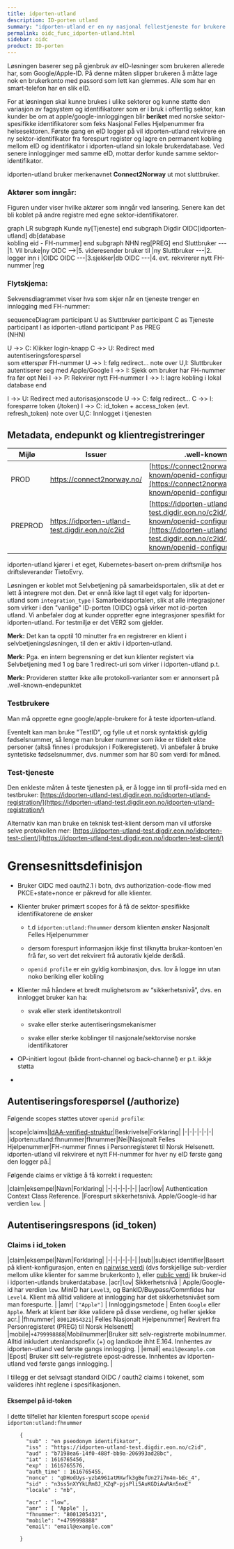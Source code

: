 ```yaml
---
title: idporten-utland
description: ID-porten utland
summary: "idporten-utland er en ny nasjonal fellestjeneste for brukere som mangler F/D-nummer i norsk folkeregister. "
permalink: oidc_func_idporten-utland.html
sidebar: oidc
product: ID-porten
---
```



Løsningen baserer seg på gjenbruk av eID-løsninger som brukeren allerede har, som Google/Apple-ID. På denne måten slipper brukeren å måtte lage nok en brukerkonto med passord som lett kan glemmes.  Alle som har en smart-telefon har en slik eID.

For at løsningen skal kunne brukes i ulike sektorer og kunne støtte den variasjon av fagsystem og identifikatorer som er i bruk i offentlig sektor, kan kunder be om at apple/google-innloggingen blir **beriket** med norske sektor-spesifikke identifikatorer som feks Nasjonal Felles Hjelpenummer fra helsesektoren. Første gang en eID logger på vil idporten-utland rekvirere en ny sektor-identifikator fra forespurt register og lagre en permanent kobling mellom eID og identifikator i idporten-utland sin lokale brukerdatabase.  Ved senere innlogginger med samme eID, mottar derfor kunde samme sektor-identifikator.

idporten-utland bruker merkenavnet **Connect2Norway** ut mot sluttbruker.

### Aktører som inngår:

Figuren under viser hvilke aktører som inngår ved lansering. Senere kan det bli koblet på andre registre med egne sektor-identifikatorer.

<div class="mermaid">
 graph LR
   subgraph Kunde
      ny[Tjeneste]
   end
   subgraph Digdir
     OIDC[idporten-utland]
     db[database<br/> kobling eid - FH-nummer]
   end
   subgraph NHN
      reg[PREG]
   end
   Sluttbruker ---|1. Vil bruke|ny
   OIDC -->|5. videresender bruker til |ny
   Sluttbruker ---|2. logger inn i  |OIDC
   OIDC ---|3.sjekker|db
   OIDC ---|4. evt. rekvirerer nytt FH-nummer |reg
</div>


### Flytskjema:

Sekvensdiagrammet viser hva som skjer når en tjeneste trenger en innlogging med FH-nummer:

<div class="mermaid">
sequenceDiagram
   participant U as Sluttbruker
   participant C as Tjeneste
   participant I as idporten-utland
   participant P as PREG <br/> (NHN)

   U ->> C: Klikker login-knapp
   C ->> U: Redirect med autentiseringsforespørsel <br/>som etterspør FH-nummer
   U ->> I: følg redirect...
   note over U,I: Sluttbruker autentiserer seg med Apple/Google
   I ->> I: Sjekk om bruker har FH-nummer fra før
   opt Nei
     I ->> P: Rekvirer nytt FH-nummer
     I ->> I: lagre kobling i lokal database
  end

   I ->> U:  Redirect med autorisasjonscode
   U ->> C: følg redirect...
   C ->> I: forespørre token (/token)
   I ->> C: id_token + access_token (evt. refresh_token)
   note over U,C: Innlogget i tjenesten
</div>


## Metadata, endepunkt og klientregistreringer


| Mijlø | Issuer | .well-known |
|-|-|-|
|PROD| https://connect2norway.no/ | [https://connect2norway.no/.well-known/openid-configuration](https://connect2norway.no/.well-known/openid-configuration) |
|PREPROD| https://idporten-utland-test.digdir.eon.no/c2id | [https://idporten-utland-test.digdir.eon.no/c2id/.well-known/openid-configuration](https://idporten-utland-test.digdir.eon.no/c2id/.well-known/openid-configuration) |


idporten-utland kjører i et eget, Kubernetes-basert on-prem driftsmiljø hos driftsleverandør TietoEvry.

Løsningen er koblet mot Selvbetjening på samarbeidsportalen, slik at det er lett å integrere mot den.  Det er ennå ikke lagt til eget valg for idporten-utland som  `integration_type` i Samarbeidsportalen, slik at alle  integrasjoner som virker i den "vanlige" ID-porten (OIDC) også virker mot id-porten utland.  Vi anbefaler dog at kunder oppretter egne integrasjoner spesifikt for idporten-utland. For testmiljø er det VER2 som gjelder.

**Merk:** Det kan ta opptil 10 minutter fra en registrerer en klient i selvbetjeningsløsningen, til den er aktiv i idporten-utland.

**Merk:** Pga. en intern begrensning er det kun klienter registert via Selvbetjening med 1 og bare 1 redirect-uri som virker i idporten-utland p.t.

**Merk:** Provideren støtter ikke alle protokoll-varianter som er annonsert på .well-known-endepunktet





### Testbrukere
Man må opprette egne google/apple-brukere for å teste idporten-utland.  

Eventelt kan man bruke "TestID", og fylle ut et norsk syntaktisk gyldig fødselsnummer, så lenge man bruker nummer som ikke er tildelt ekte personer (altså finnes i produksjon i Folkeregisteret). Vi anbefaler å bruke syntetiske fødselsnummer, dvs. nummer som har 80 som verdi for måned.

### Test-tjeneste
Den enkleste måten å teste tjenesten på, er å logge inn til profil-sida med en testbruker: [https://idporten-utland-test.digdir.eon.no/idporten-utland-registration/](https://idporten-utland-test.digdir.eon.no/idporten-utland-registration/)

Alternativ kan man bruke en teknisk test-klient dersom man vil utforske selve protokollen mer: [https://idporten-utland-test.digdir.eon.no/idporten-test-client/](https://idporten-utland-test.digdir.eon.no/idporten-test-client/)

# Grensesnittsdefinisjon

* Bruker OIDC med oauth2.1 i botn,  dvs authorization-code-flow med  PKCE+state+nonce er påkrevd for alle klienter.

* Klienter bruker primært scopes for å få de sektor-spesifikke identifikatorene de ønsker

    * t.d `idporten:utland:fhnummer` dersom klienten ønsker Nasjonalt Felles Hjelpenummer

    * dersom  forespurt informasjon ikkje finst tilknytta brukar-kontoen'en frå før, so vert det rekvirert frå autorativ kjelde der&då.

    * `openid profile` er ein gyldig kombinasjon, dvs. lov å logge inn utan noko beriking eller kobling


* Klienter må håndere et bredt mulighetsrom av “sikkerhetsnivå”,  dvs. en innlogget bruker kan ha:

    * svak eller sterk identitetskontroll

    * svake eller sterke autentiseringsmekanismer

    * svake eller sterke koblinger til nasjonale/sektorvise norske identifikatorer

* OP-initiert logout (både front-channel og back-channel) er p.t. ikkje støtta

*


## Autentiseringsforespørsel (/authorize)


Følgende scopes støttes utover `openid profile`:


|scope|claims|[IdAA-verified-struktur](https://openid.net/specs/openid-connect-4-identity-assurance-1_0.html)|Beskrivelse|Forklaring|
|-|-|-|-|-|-|
|idporten:utland:fhnummer|fhnummer|Nei|Nasjonalt Felles Hjelpenummer|FH-nummer finnes i Personregisteret til Norsk Helsenett. idporten-utland vil rekvirere et nytt FH-nummer for hver ny eID første gang den logger på.|


Følgende claims er viktige å få korrekt i requesten:

|claim|eksempel|Navn|Forklaring|
|-|-|-|-|-|-|
|acr|low| Authentication Context Class Reference. |Forespurt sikkerhetsnivå. Apple/Google-id har verdien `low`. |



## Autentiseringsrespons (id_token)


### Claims i id_token

|claim|eksempel|Navn|Forklaring|
|-|-|-|-|-|-|
|sub||subject identifier|Basert på klient-konfigurasjon, enten en [pairwise verdi](https://openid.net/specs/openid-connect-core-1_0.html#PairwiseAlg) (dvs forskjellige sub-verdier mellom ulike klienter for samme brukerkonto ), eller [public verdi](https://openid.net/specs/openid-connect-core-1_0.html#SubjectIDTypes) lik bruker-id i idporten-utlands brukerdatabase.
|acr|`low`| Sikkerhetsnivå | Apple/Google-id har verdien `low`. MinID har `Level3`, og BankID/Buypass/Commfides har `Level4`. Klient må alltid validere at innlogging har det sikkerhetsnivået som man forespurte. |
|amr| `["Apple"]` | Innloggingsmetode | Enten `Google` eller `Apple`.  Merk at klient bør ikke validere på disse verdiene, og heller sjekke acr.|
|fhnummer| `80012054321`| Felles Nasjonalt Hjelpenummer| Revirert fra Personregisteret (PREG) til Norsk Helsenett|
|mobile|`+4799998888`|Mobilnummer|Bruker sitt selv-registrerte mobilnummer.  Alltid inkludert utenlandsprefix (+) og landkode ihht E.164.  Innhentes av idporten-utland ved første gangs innlogging. |
|email| `email@example.com` |Epost| Bruker sitt selv-registrete epost-adresse.  Innhentes av idporten-utland ved første gangs innlogging. |


I tillegg er det selvsagt standard OIDC / oauth2 claims i tokenet, som valideres ihht reglene i spesifikasjonen.

#### Eksempel på id-token

I dette tilfellet har klienten forespurt scope `openid idporten:utland:fhnummer`

```
    {
      "sub" : "en pseodonym identifikator",
      "iss" : "https://idporten-utland-test.digdir.eon.no/c2id",
      "aud" : "b7198ea6-14f0-488f-bb9a-206993ad28bc",
      "iat" : 1616765456,
      "exp" : 1616765576,
      "auth_time" : 1616765455,
      "nonce" : "qDHodUys-yzbA961atMXwfk3gBefUn27i7m4m-bEc_4",
      "sid" : "n3ss5nXYYkLRm8J_KZqP-pjsPli5AuKGDiAwRAn5nxE"
      "locale" : "nb",

      "acr" : "low",
      "amr" : [ "Apple" ],  
      "fhnummer": "80012054321",
      "mobile": "+4799998888"
      "email": "email@example.com"

    }
```     
